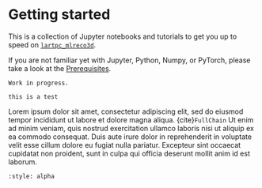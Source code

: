 # Getting started

This is a collection of Jupyter notebooks and tutorials to get you up to speed on [`lartpc_mlreco3d`](https://github.com/DeepLearnPhysics/lartpc_mlreco3d).

If you are not familiar yet with Jupyter, Python, Numpy, or PyTorch, please take a look at the [Prerequisites](./Prerequisites/README.md).

```{caution}
Work in progress.
```

```{margin} Margin note
this is a test
```

Lorem ipsum dolor sit amet, consectetur adipiscing elit, sed do eiusmod tempor incididunt ut labore et dolore magna aliqua. {cite}`FullChain` Ut enim ad minim veniam, quis nostrud exercitation ullamco laboris nisi ut aliquip ex ea commodo consequat. Duis aute irure dolor in reprehenderit in voluptate velit esse cillum dolore eu fugiat nulla pariatur. Excepteur sint occaecat cupidatat non proident, sunt in culpa qui officia deserunt mollit anim id est laborum.

```{bibliography}
:style: alpha
```